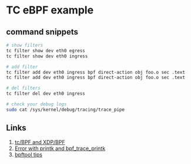 # TC eBPF example


## command snippets

```bash
# show filters
tc filter show dev eth0 egress
tc filter show dev eth0 ingress

# add filter
tc filter add dev eth0 ingress bpf direct-action obj foo.o sec .text
tc filter add dev eth0 ingress bpf direct-action obj foo.o sec .text

# del filters
tc filter del dev eth0 ingress

# check your debug logs
sudo cat /sys/kernel/debug/tracing/trace_pipe

```


## Links
1. [tc/BPF and XDP/BPF](https://liuhangbin.netlify.app/post/ebpf-and-xdp/)
2. [Error with printk and bpf_trace_printk](https://lists.linuxfoundation.org/pipermail/iovisor-dev/2017-May/000752.html)
3. [bpftool tips](https://twitter.com/qeole/status/1108787801775136768)